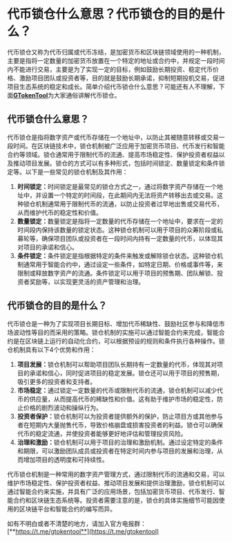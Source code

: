 # 代币锁仓什么意思？代币锁仓的目的是什么？

代币锁仓又称为代币归属或代币冻结，是加密货币和区块链领域使用的一种机制，主要是指将一定数量的加密货币放置在一个特定的地址或合约中，并规定一段时间内不能进行交易，主要是为了实现一定的目标，例如鼓励长期投资、稳定代币价格、激励项目团队或投资者等，目的就是鼓励长期承诺，抑制短期投机交易，促进项目生态系统的稳定和成长。简单介绍代币锁仓什么意思？可能还有人不理解，下面[**GTokenTool**](https://www.gtokentool.com)为大家通俗讲解代币锁仓。

## 代币锁仓什么意思？

代币锁仓是指将数字资产或代币存储在一个地址中，以防止其被随意转移或交易一段时间。在区块链技术中，锁仓机制被广泛应用于加密货币项目、代币发行和智能合约等领域。锁仓通常用于限制代币的流通、提高市场稳定性、保护投资者权益以及推动项目发展。锁仓的方式可以有多种形式，包括时间锁定、数量锁定和条件锁定等。以下是一些常见的锁仓机制及其作用：

1. **时间锁定：**&#x65F6;间锁定是最常见的锁仓方式之一，通过将数字资产存储在一个地址中，并设置一个特定的时间段，在此期间内无法将资产转移出去或交易。这种锁仓机制通常用于限制代币的流通，以防止投资者过早地出售或交易代币，从而维护代币的稳定性和价值。
2. **数量锁定：**&#x6570;量锁定是指将一定数量的代币存储在一个地址中，要求在一定的时间段内保持该数量的锁定状态。这种锁仓机制可以用于项目的众筹阶段或私募轮等，确保项目团队或投资者在一段时间内持有一定数量的代币，以体现其对项目的承诺和信心。
3. **条件锁定：**&#x6761;件锁定是指根据特定的条件来触发或解除锁仓状态。这种锁仓机制通常用于智能合约中，通过设定一些条件，如特定日期、价格或事件等，来限制或释放数字资产的流通。条件锁定可以用于项目的预售期、团队解锁、投资者奖励等，以实现更灵活的资产管理和治理。

## 代币锁仓的目的是什么？

代币锁仓是一种为了实现项目长期目标、增加代币稀缺性、鼓励社区参与和降低市场波动性等目的而采用的策略。锁仓机制的实施可以通过智能合约来完成，智能合约是在区块链上运行的自动化合约，可以根据预设的规则和条件执行各种操作。锁仓机制具有以下4个优势和作用：

1. **项目发展：**&#x9501;仓机制可以帮助项目团队长期持有一定数量的代币，体现其对项目的承诺和信心，同时促进项目的稳定发展。锁仓还可以用于项目的预售期，吸引更多的投资者和支持者。
2. **市场稳定：**&#x901A;过锁定一定数量的代币或限制代币的流通，锁仓机制可以减少代币的供应量，从而提高代币的稀缺性和价值。这有助于维护市场的稳定性，防止价格的剧烈波动和操纵行为。
3. **投资者保护：**&#x9501;仓机制可以为投资者提供额外的保护，防止项目方或其他参与者在短期内大量抛售代币，导致价格崩盘或损害投资者的利益。锁仓可以确保代币的稳定流通，并使投资者能够更好地评估和管理投资风险。
4. **治理和激励：**&#x9501;仓机制可以用于项目的治理和激励机制。通过设定特定的条件和期限，可以激励团队成员或投资者在特定时间内参与项目的发展和治理，从而增加项目的透明度和可持续性。

代币锁仓机制是一种常用的数字资产管理方式，通过限制代币的流通和交易，可以维护市场稳定性、保护投资者权益、推动项目发展和提供治理激励，锁仓机制可以通过智能合约来实施，并具有广泛的应用场景，包括加密货币项目、代币发行、智能合约和区块链生态系统等。投资者需要注意的是，锁仓的具体实施细节可能因使用的区块链平台和智能合约的编写而异。

如有不明白或者不清楚的地方，请加入官方电报群：[**https://t.me/gtokentool**](https://t.me/gtokentool)

